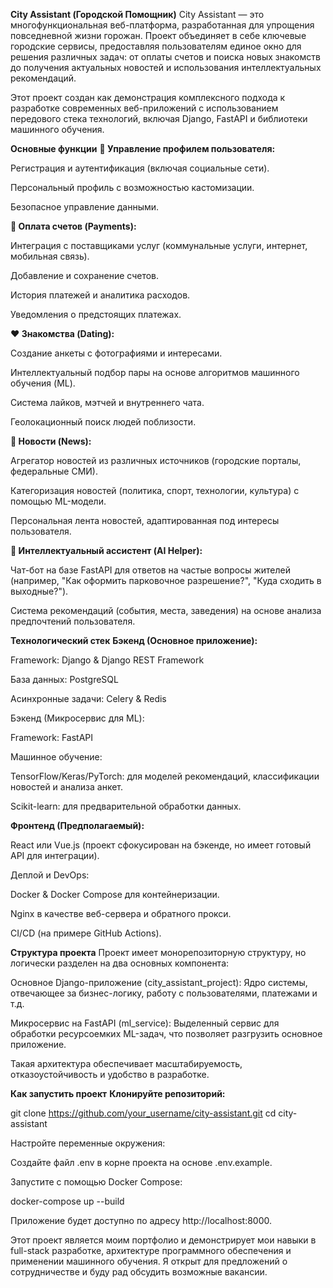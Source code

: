 **City Assistant (Городской Помощник)**
City Assistant — это многофункциональная веб-платформа, разработанная для упрощения повседневной жизни горожан. Проект объединяет в себе ключевые городские сервисы, предоставляя пользователям единое окно для решения различных задач: от оплаты счетов и поиска новых знакомств до получения актуальных новостей и использования интеллектуальных рекомендаций.

Этот проект создан как демонстрация комплексного подхода к разработке современных веб-приложений с использованием передового стека технологий, включая Django, FastAPI и библиотеки машинного обучения.

**Основные функции**
**👤 Управление профилем пользователя:**

Регистрация и аутентификация (включая социальные сети).

Персональный профиль с возможностью кастомизации.

Безопасное управление данными.

**💸 Оплата счетов (Payments):**

Интеграция с поставщиками услуг (коммунальные услуги, интернет, мобильная связь).

Добавление и сохранение счетов.

История платежей и аналитика расходов.

Уведомления о предстоящих платежах.

**❤️ Знакомства (Dating):**

Создание анкеты с фотографиями и интересами.

Интеллектуальный подбор пары на основе алгоритмов машинного обучения (ML).

Система лайков, мэтчей и внутреннего чата.

Геолокационный поиск людей поблизости.

**📰 Новости (News):**

Агрегатор новостей из различных источников (городские порталы, федеральные СМИ).

Категоризация новостей (политика, спорт, технологии, культура) с помощью ML-модели.

Персональная лента новостей, адаптированная под интересы пользователя.

**🤖 Интеллектуальный ассистент (AI Helper):**

Чат-бот на базе FastAPI для ответов на частые вопросы жителей (например, "Как оформить парковочное разрешение?", "Куда сходить в выходные?").

Система рекомендаций (события, места, заведения) на основе анализа предпочтений пользователя.

**Технологический стек**
**Бэкенд (Основное приложение):**

Framework: Django & Django REST Framework

База данных: PostgreSQL

Асинхронные задачи: Celery & Redis

Бэкенд (Микросервис для ML):

Framework: FastAPI

Машинное обучение:

TensorFlow/Keras/PyTorch: для моделей рекомендаций, классификации новостей и анализа анкет.

Scikit-learn: для предварительной обработки данных.

**Фронтенд (Предполагаемый):**

React или Vue.js (проект сфокусирован на бэкенде, но имеет готовый API для интеграции).

Деплой и DevOps:

Docker & Docker Compose для контейнеризации.

Nginx в качестве веб-сервера и обратного прокси.

CI/CD (на примере GitHub Actions).

**Структура проекта**
Проект имеет монорепозиторную структуру, но логически разделен на два основных компонента:

Основное Django-приложение (city_assistant_project): Ядро системы, отвечающее за бизнес-логику, работу с пользователями, платежами и т.д.

Микросервис на FastAPI (ml_service): Выделенный сервис для обработки ресурсоемких ML-задач, что позволяет разгрузить основное приложение.

Такая архитектура обеспечивает масштабируемость, отказоустойчивость и удобство в разработке.

**Как запустить проект**
**Клонируйте репозиторий:**

git clone https://github.com/your_username/city-assistant.git
cd city-assistant

Настройте переменные окружения:

Создайте файл .env в корне проекта на основе .env.example.

Запустите с помощью Docker Compose:

docker-compose up --build

Приложение будет доступно по адресу http://localhost:8000.

Этот проект является моим портфолио и демонстрирует мои навыки в full-stack разработке, архитектуре программного обеспечения и применении машинного обучения. Я открыт для предложений о сотрудничестве и буду рад обсудить возможные вакансии.
